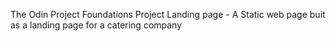 The Odin Project Foundations Project
Landing page - A Static web page buit as a landing page for a catering company